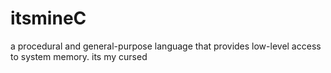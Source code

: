 # itsmineC
a procedural and general-purpose language that provides low-level access to system memory. its my cursed
